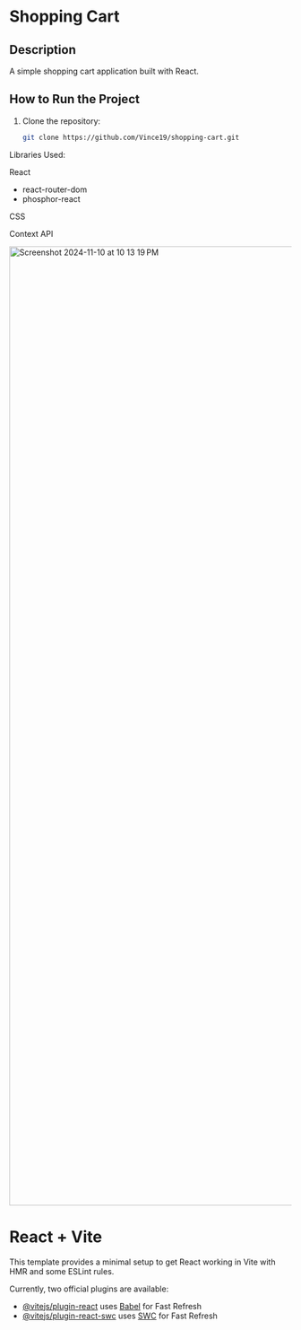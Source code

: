 # Shopping Cart

## Description

A simple shopping cart application built with React.

## How to Run the Project

1. Clone the repository:
   ```bash
   git clone https://github.com/Vince19/shopping-cart.git
   ```

Libraries Used:

React

- react-router-dom
- phosphor-react

CSS

Context API

<img width="1710" alt="Screenshot 2024-11-10 at 10 13 19 PM" src="https://github.com/user-attachments/assets/1d064aa2-f498-4635-b48c-f6452c96c6aa">

# React + Vite

This template provides a minimal setup to get React working in Vite with HMR and some ESLint rules.

Currently, two official plugins are available:

- [@vitejs/plugin-react](https://github.com/vitejs/vite-plugin-react/blob/main/packages/plugin-react/README.md) uses [Babel](https://babeljs.io/) for Fast Refresh
- [@vitejs/plugin-react-swc](https://github.com/vitejs/vite-plugin-react-swc) uses [SWC](https://swc.rs/) for Fast Refresh
